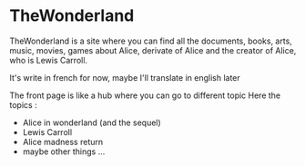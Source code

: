 # TheWonderland
TheWonderland is a site where you can find all the documents, books, arts, music, movies, games about Alice, derivate of Alice and the creator of Alice, who is Lewis Carroll.

It's write in french for now, maybe I'll translate in english later

The front page is like a hub where you can go to different topic 
Here the topics : 
- Alice in wonderland (and the sequel)
- Lewis Carroll
- Alice madness return
- maybe other things ...

